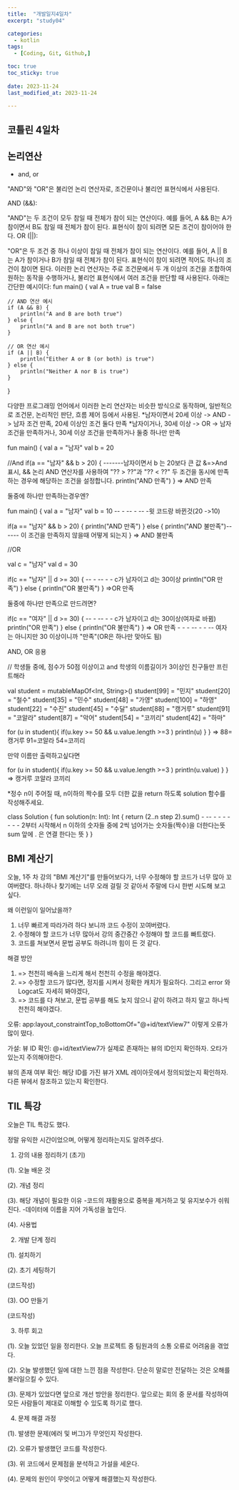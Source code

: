```yaml
---
title:  "개발일지4일차" 
excerpt: "study04"

categories:
  - kotlin
tags:
  - [Coding, Git, Github,]

toc: true
toc_sticky: true
 
date: 2023-11-24
last_modified_at: 2023-11-24

---
```



## 코틀린 4일차

## 논리연산
* and, or


"AND"와 "OR"은 불리언 논리 연산자로, 조건문이나 불리언 표현식에서 사용된다.

AND (&&):

"AND"는 두 조건이 모두 참일 때 전체가 참이 되는 연산이다.
예를 들어, A && B는 A가 참이면서 B도 참일 때 전체가 참이 된다.
표현식이 참이 되려면 모든 조건이 참이어야 한다.
OR (||):

"OR"은 두 조건 중 하나 이상이 참일 때 전체가 참이 되는 연산이다.
예를 들어, A || B는 A가 참이거나 B가 참일 때 전체가 참이 된다.
표현식이 참이 되려면 적어도 하나의 조건이 참이면 된다.
이러한 논리 연산자는 주로 조건문에서 두 개 이상의 조건을 조합하여 원하는 동작을 수행하거나, 불리언 표현식에서 여러 조건을 판단할 때 사용된다. 아래는 간단한 예시이다:
fun main() {
    val A = true
    val B = false

    // AND 연산 예시
    if (A && B) {
        println("A and B are both true")
    } else {
        println("A and B are not both true")
    }

    // OR 연산 예시
    if (A || B) {
        println("Either A or B (or both) is true")
    } else {
        println("Neither A nor B is true")
    }
}

다양한 프로그래밍 언어에서 이러한 논리 연산자는 비슷한 방식으로 동작하며, 일반적으로 조건문, 논리적인 판단, 흐름 제어 등에서 사용된.
*남자이면서 20세 이상 -> AND -> 남자 조건 만족, 20세 이상인 조건 둘다 만족
*남자이거나, 30세 이상 -> OR -> 남자 조건을 만족하거나, 30세 이상 조건을 만족하거나 둘중 하나만 만족

fun main() {
val a = "남자"
val b = 20

//And
if(a == "남자" && b > 20) {  -------남자이면서 b 는 20보다 큰 값  &=>And 표시, && 논리 AND 연산자를 사용하여 "?? > ??"과 "?? < ??" 두 조건을 동시에 만족하는 경우에 해당하는 조건을 설정합니다.
println("AND 만족")
}
=> AND 만족

둘중에 하나만 만족하는경우엔?


fun main() {
val a = "남자"
val b = 10  -- - -- - -- -윗 코드랑 바뀐것(20 ->10)

if(a == "남자" && b > 20) { 
println("AND 만족")
} else {
println("AND 불만족")------ 이 조건을 만족하지 않을때 어떻게 되는지
}
=> AND 불만족


//OR

val c = "남자"
val d = 30 

if(c == "남자" || d >= 30) {  -- - -- - - c가 남자이고 d는 30이상
println("OR 만족")
} else {
println("OR 불만족")
}
=>OR 만족

둘중에 하나만 만족으로 만드려면?

if(c == "여자" || d >= 30) {  -- - -- - - c가 남자이고 d는 30이상(여자로 바뀜) 
println("OR 만족")
} else {
println("OR 불만족")
}
=> OR 만족 - - - -- - - -- 여자는 아니지만 30 이상이니까 "만족"(OR은 하나만 맞아도 됨)


AND, OR 응용

// 학생들 중에, 점수가 50점 이상이고 and 학생의 이름길이가 3이상인 친구들만 프린트해라

val student = mutableMapOf<Int, String>()
    student[99] = "민지"
     student[20] = "철수"
     student[35] = "민수"
     student[48] = "가영"
     student[100] = "하영"
     student[22] = "수진"
     student[45] = "수달"
     student[88] = "캥거루"
     student[91] = "코알라"
     student[87] = "악어"
     student[54] = "코끼리"
     student[42] = "하마"


 for (u in student){
        if(u.key >= 50 && u.value.length >=3 )
        println(u)
    }
}
=>
88=캥거루
91=코알라
54=코끼리

만약 이름만 출력하고싶다면

 for (u in student){
        if(u.key >= 50 && u.value.length >=3 )
        println(u.value)
    }
}
=>
캥거루
코알라
코끼리


*정수 n이 주어질 때, n이하의 짝수를 모두 더한 값을 return 하도록 solution 함수를 작성해주세요.

class Solution {
    fun solution(n: Int): Int {
       return (2..n step 2).sum()    - -- - - - -- - -  2부터 시작해서 n 이하의 숫자들 중에 2씩 넘어가는 숫자들(짝수)을 더한다는뜻         sum 앞에 . 은 연결 한다는 뜻
}
}


## BMI 계산기

오늘, 1주 차 강의 "BMI 계산기"를 만들어보다가, 너무 수정해야 할 코드가 너무 많아 꼬여버렸다. 하나하나 찾기에는 너무 오래 걸릴 것 같아서 주말에 다시 한번 시도해 보고 싶다.

왜 이런일이 일어났을까?

1. 너무 빠르게 따라가려 하다 보니까 코드 수정이 꼬여버렸다.
2. 수정해야 할 코드가 너무 많아서 강의 중간중간 수정해야 할 코드를 빠트렸다.
3. 코드를 쳐보면서 문법 공부도 하려니까 힘이 든 것 같다.

해결 방안

1. => 천천히 배속을 느리게 해서 천천히 수정을 해야겠다.
2. => 수정할 코드가 많다면, 정지를 시켜서 정확한 캐치가 필요하다. 그리고 error 와 Logcat도 자세히 봐야겠다,
3. => 코드를 다 쳐보고, 문법 공부를 해도 늦지 않으니 같이 하려고 하지 말고 하나씩 천천히 해야겠다.

오류: app:layout_constraintTop_toBottomOf="@+id/textView7" 이렇게 오류가 많이 떴다.

가설:
뷰 ID 확인: @+id/textView7가 실제로 존재하는 뷰의 ID인지 확인하자. 오타가 있는지 주의해야한다.

뷰의 존재 여부 확인: 해당 ID를 가진 뷰가 XML 레이아웃에서 정의되었는지 확인하자. 다른 뷰에서 참조하고 있는지 확인한다.

## TIL 특강

오늘은 TIL 특강도 했다.

정말 유익한 시간이었으며, 어떻게 정리하는지도 알려주셨다.

1. 강의 내용 정리하기 (초기)


(1). 오늘 배운 것


(2). 개념 정리 


(3). 해당 개념이 필요한 이유
-코드의 재활용으로 중복을 제거하고 및 유지보수가 쉬워진다.
-데이터에 이름을 지어 가독성을 높인다.

(4). 사용법


2. 개발 단계 정리


(1). 설치하기


(2). 초기 세팅하기

 (코드작성)
 
(3). OO 만들기

 (코드작성)


3. 하루 회고


(1). 오늘 있었던 일을 정리한다.
오늘 프로젝트 중 팀원과의 소통 오류로 어려움을 겪었다.


(2). 오늘 발생했던 일에 대한 느낀 점을 작성한다.
단순히 말로만 전달하는 것은 오해를 불러일으킬 수 있다.


(3). 문제가 있었다면 앞으로 개선 방안을 정리한다.
앞으로는 회의 중 문서를 작성하여 모든 사람들이 제대로 이해할 수 있도록 하기로 했다.


4. 문제 해결 과정


(1). 발생한 문제(에러 및 버그)가 무엇인지 작성한다.


(2). 오류가 발생했던 코드를 작성한다.


(3). 위 코드에서 문제점을 분석하고 가설을 세운다.


(4). 문제의 원인이 무엇이고 어떻게 해결했는지 작성한다.

